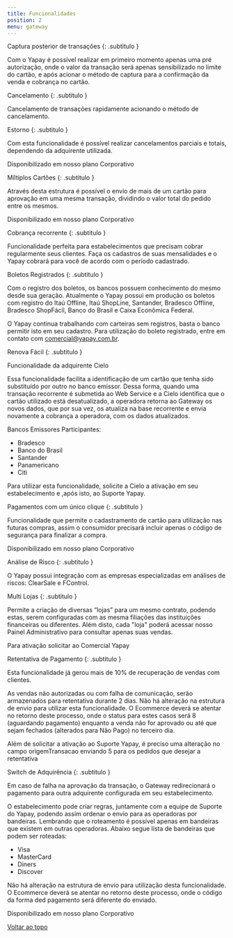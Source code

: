 ```yaml
---
title: Funcionalidades
position: 2
menu: gateway
---
```


Captura posterior de transações
{: .subtitulo }

Com o Yapay é possível realizar em primeiro momento apenas uma pré autorização, onde o valor da transação será apenas sensibilizado no limite do cartão, e após acionar o método de captura para a confirmação da venda e cobrança no cartão.

Cancelamento
{: .subtitulo }

Cancelamento de transações rapidamente acionando o método de cancelamento.

Estorno
{: .subtitulo }

Com esta funcionalidade é possível realizar cancelamentos parciais e totais, dependendo da adquirente utilizada.

Disponibilizado em nosso plano Corporativo

Míltiplos Cartões
{: .subtitulo }

Através desta estrutura é possível o envio de mais de um cartão para aprovação em uma mesma transação, dividindo o valor total do pedido entre os mesmos.

Disponibilizado em nosso plano Corporativo

Cobrança recorrente
{: .subtitulo }

Funcionalidade perfeita para estabelecimentos que precisam cobrar regularmente seus clientes. Faça os cadastros de suas mensalidades e o Yapay cobrará para você de acordo com o período cadastrado.

Boletos Registrados
{: .subtitulo }

Com o registro dos boletos, os bancos possuem conhecimento do mesmo desde sua geração. Atualmente o Yapay possui em produção os boletos com registro do Itaú Offline, Itaú ShopLine, Santander, Bradesco Offline, Bradesco ShopFácil, Banco do Brasil e Caixa Econômica Federal.

O Yapay continua trabalhando com carteiras sem registros, basta o banco permitir isto em seu cadastro. Para utilização do boleto registrado, entre em contato com comercial@yapay.com.br.

Renova Fácil
{: .subtitulo }

Funcionalidade da adquirente Cielo

Essa funcionalidade facilita a identificação de um cartão que tenha sido substituído por outro no banco emissor. Dessa forma, quando uma transação recorrente é submetida ao Web Service e a Cielo identifica que o cartão utilizado está desatualizado, a operadora retorna ao Gateway os novos dados, que por sua vez, os atualiza na base recorrente e envia novamente a cobrança a operadora, com os dados atualizados.

Bancos Emissores Participantes:

* Bradesco
* Banco do Brasil
* Santander
* Panamericano
* Citi

Para utilizar esta funcionalidade, solicite a Cielo a ativação em seu estabelecimento e ,após isto, ao Suporte Yapay.

Pagamentos com um único clique
{: .subtitulo }

Funcionalidade que permite o cadastramento de cartão para utilização nas futuras compras, assim o consumidor precisará incluir apenas o código de segurança para finalizar a compra.

Disponibilizado em nosso plano Corporativo

Análise de Risco
{: .subtitulo }

O Yapay possui integração com as empresas especializadas em análises de riscos: ClearSale e FControl.

Multi Lojas
{: .subtitulo }

Permite a criação de diversas “lojas” para um mesmo contrato, podendo estas, serem configuradas com as mesma filiações das instituições financeiras ou diferentes. Além disto, cada "loja" poderá acessar nosso Painel Administrativo para consultar apenas suas vendas.

Para ativação solicitar ao Comercial Yapay

Retentativa de Pagamento
{: .subtitulo }

Esta funcionalidade já gerou mais de 10% de recuperação de vendas com clientes.

As vendas não autorizadas ou com falha de comunicação, serão armazenados para retentativa durante 2 dias. Não há alteração na estrutura de envio para utilizar esta funcionalidade. O Ecommerce deverá se atentar no retorno deste processo, onde o status para estes casos será 8 (aguardando pagamento) enquanto a venda não for aprovado ou até que sejam fechados (alterados para Não Pago) no terceiro dia.

Além de solicitar a ativação ao Suporte Yapay, é preciso uma alteração no campo origemTransacao enviando 5 para os pedidos que desejar a retentativa

Switch de Adquirência
{: .subtitulo }

Em caso de falha na aprovação da transação, o Gateway redirecionará o pagamento para outra adquirente configurada em seu estabelecimento.

O estabelecimento pode criar regras, juntamente com a equipe de Suporte do Yapay, podendo assim ordenar o envio para as operadoras por bandeiras. Lembrando que o roteamento é possível apenas em bandeiras que existem em outras operadoras. Abaixo segue lista de bandeiras que podem ser roteadas:

* Visa
* MasterCard
* Diners
* Discover

Não há alteração na estrutura de envio para utilização desta funcionalidade. O Ecommerce deverá se atentar no retorno deste processo, onde o código da forma ded pagamento será diferente do enviado.

Disponibilizado em nosso plano Corporativo



<div class="voltar-ao-topo"><a href="#"><i class="fa fa-arrow-up" aria-hidden="true"></i>Voltar ao topo</a></div>